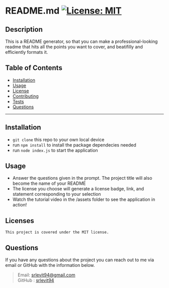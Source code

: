 # README.md  [![License: MIT](https://img.shields.io/badge/License-MIT-yellow.svg)](https://lbesson.mit-license.org/)
  ## Description
  This is a README generator, so that you can make a professional-looking readme that hits all the points you want to cover, and beatifilly and efficiently formats it. 
  ## Table of Contents
  * [Installation](#Installation)
  * [Usage](#Usage)
  * [License](#license)
  * [Contributing](#Contributing)
  * [Tests](#Tests)
  * [Questions](#Questions)
  ***
  ## Installation
  * `git clone` this repo to your own local device
  * run `npm install` to install the package dependecies needed
  * run `node index.js` to start the application

  ## Usage
  * Answer the questions given in the prompt. The project title will also become the name of your README
  * The license you choose will generate a license badge, link, and statement corresponding to your selection
  * Watch the tutorial video in the /assets folder to see the application in action!


  ## Licenses
    This project is covered under the MIT license.
  
  ## Questions
  If you have any questions about the project you can reach out to me via email or GitHub with the information below. 
  >Email: srlevit94@gmail.com  
  >GitHub : [srlevit94](https://github.com/srlevit94)

